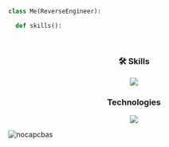 ```python

class Me(ReverseEngineer):

  def skills():
    
      

```



<h3 align="center">🛠 Skills</h3>
<p align="center">
  <a href="https://skillicons.dev">
    <img src="https://skillicons.dev/icons?i=py,js,html,css,django,bash,git,docker,vscode" />
  </a>
</p>

<h3 align="center">Technologies</h3>
<p align="center">
  <a href="https://skillicons.dev">
    <img src="https://skillicons.dev/icons?i=django,bash,git,docker,vscode" />
  </a>
</p>

<p><img align="center" src="https://github-readme-stats.vercel.app/api/top-langs?username=nocapcbas&show_icons=true&locale=en&layout=compact" alt="nocapcbas" /></p>
